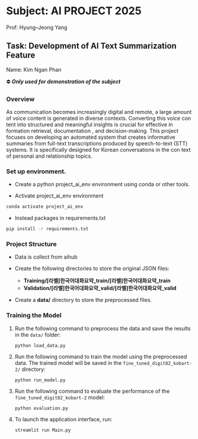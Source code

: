 #  Subject: AI PROJECT 2025

Prof: Hyung–Jeong Yang

## Task: Development of AI Text Summarization Feature

Name: Kim Ngan Phan

⛔ ***Only used for demonstration of the subject***
### Overview
As communication becomes increasingly digital and remote, a large amount of voice content is generated in diverse contexts. Converting this voice con tent into structured and meaningful insights is crucial for effective in formation retrieval, documentation , and decision-making. This project focuses on developing an automated system that creates informative summaries from full-text transcriptions produced by speech-to-text (STT) systems. It is specifically designed for Korean conversations in the con text of personal and relationship topics.
### Set up environment. 
+ Create a python project_ai_env environment using conda or other tools.

+ Activate project_ai_env environment
```bash
conda activate project_ai_env
```
+ Instead packages in requirements.txt
```bash
pip install -r requirements.txt
```
### Project Structure
* Data is collect from aihub
* Create the following directories to store the original JSON files:

  * **Training/[라벨]한국어대화요약_train/[라벨]한국어대화요약_train**
  * **Validation/[라벨]한국어대화요약_valid/[라벨]한국어대화요약_valid**
* Create a **data/** directory to store the preprocessed files.

### Training the Model

1. Run the following command to preprocess the data and save the results in the `data/` folder:

   ```
   python load_data.py
   ```
2. Run the following command to train the model using the preprocessed data. The trained model will be saved in the `fine_tuned_digit82_kobart-2/` directory:

   ```
   python run_model.py
   ```
3. Run the following command to evaluate the performance of the `fine_tuned_digit82_kobart-2` model:

   ```
   python evaluation.py
   ```
4. To launch the application interface, run:

   ```
   streamlit run Main.py
   ```

